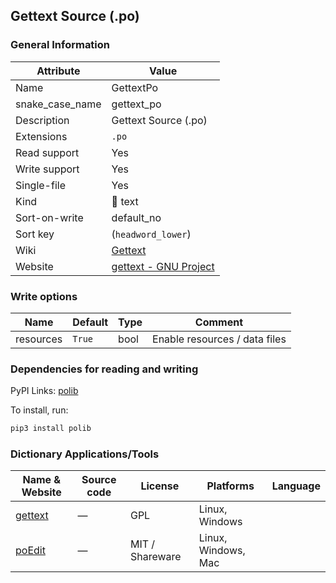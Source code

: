 ## Gettext Source (.po)

### General Information

| Attribute       | Value                                                         |
| --------------- | ------------------------------------------------------------- |
| Name            | GettextPo                                                     |
| snake_case_name | gettext_po                                                    |
| Description     | Gettext Source (.po)                                          |
| Extensions      | `.po`                                                         |
| Read support    | Yes                                                           |
| Write support   | Yes                                                           |
| Single-file     | Yes                                                           |
| Kind            | 📝 text                                                        |
| Sort-on-write   | default_no                                                    |
| Sort key        | (`headword_lower`)                                            |
| Wiki            | [Gettext](https://en.wikipedia.org/wiki/Gettext)              |
| Website         | [gettext - GNU Project](https://www.gnu.org/software/gettext) |

### Write options

| Name      | Default | Type | Comment                       |
| --------- | ------- | ---- | ----------------------------- |
| resources | `True`  | bool | Enable resources / data files |

### Dependencies for reading and writing

PyPI Links: [polib](https://pypi.org/project/polib)

To install, run:

```sh
pip3 install polib
```

### Dictionary Applications/Tools

| Name & Website                                   | Source code | License         | Platforms           | Language |
| ------------------------------------------------ | ----------- | --------------- | ------------------- | -------- |
| [gettext](https://www.gnu.org/software/gettext/) | ―           | GPL             | Linux, Windows      |          |
| [poEdit](https://github.com/vslavik/poedit)      | ―           | MIT / Shareware | Linux, Windows, Mac |          |
